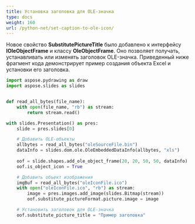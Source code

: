 ```yaml
---
title: Установка заголовка для OLE-значка
type: docs
weight: 160
url: /python-net/set-caption-to-ole-icon/
---
```


Новое свойство **SubstitutePictureTitle** было добавлено к интерфейсу **IOleObjectFrame** и классу **OleObjectFrame**. Оно позволяет получать, устанавливать или изменять заголовок OLE-значка. Приведенный ниже фрагмент кода демонстрирует пример создания объекта Excel и установки его заголовка.

```py
import aspose.pydrawing as draw
import aspose.slides as slides


def read_all_bytes(file_name):
    with open(file_name, "rb") as stream:
        return stream.read()

with slides.Presentation() as pres:
    slide = pres.slides[0]

    # Добавить OLE-объекты
    allbytes = read_all_bytes("oleSourceFile.bin")
    dataInfo = slides.dom.ole.OleEmbeddedDataInfo(allbytes, "xls")
    
    oof = slide.shapes.add_ole_object_frame(20, 20, 50, 50, dataInfo)
    oof.is_object_icon = True

    # Добавить объект изображения
    imgBuf = read_all_bytes("oleIconFile.ico")
    with open("oleIconFile.ico", "rb") as stream:
        image = pres.images.add_image(slides.Bitmap(stream))
        oof.substitute_pictureFormat.picture.image = image

    # Установить заголовок для OLE-значка
    oof.substitute_picture_title = "Пример заголовка"
```